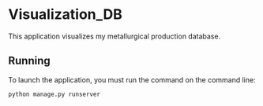 # Visualization_DB

This application visualizes my metallurgical production database.

## Running

To launch the application, you must run the command on the command line:
```bash
python manage.py runserver
```
